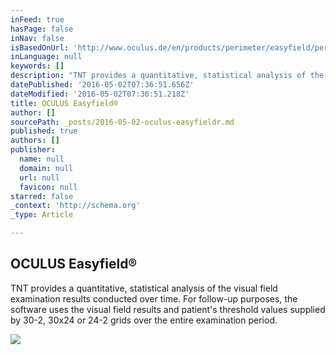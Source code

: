 ```yaml
---
inFeed: true
hasPage: false
inNav: false
isBasedOnUrl: 'http://www.oculus.de/en/products/perimeter/easyfield/perimeter-software/threshold-noiseless-trend-tnt-progressionsanalyse/'
inLanguage: null
keywords: []
description: "TNT provides a quantitative, statistical analysis of the visual field examination results conducted over time. For follow-up purposes, the software uses the visual field results and patient's threshold values supplied by 30-2, 30x24 or 24-2 grids over the entire examination period."
datePublished: '2016-05-02T07:36:51.656Z'
dateModified: '2016-05-02T07:36:51.218Z'
title: OCULUS Easyfield®
author: []
sourcePath: _posts/2016-05-02-oculus-easyfieldr.md
published: true
authors: []
publisher:
  name: null
  domain: null
  url: null
  favicon: null
starred: false
_context: 'http://schema.org'
_type: Article

---
```

<article style=""><h1>OCULUS Easyfield®</h1><p>TNT provides a quantitative, statistical analysis of the visual field examination results conducted over time. For follow-up purposes, the software uses the visual field results and patient's threshold values supplied by 30-2, 30x24 or 24-2 grids over the entire examination period.</p><img src="http://www.oculus.de/fileadmin/images/produktbilder/easyfield/perimeter_software/screenshot_perimeter_software_tnt_progression.jpg" /></article>